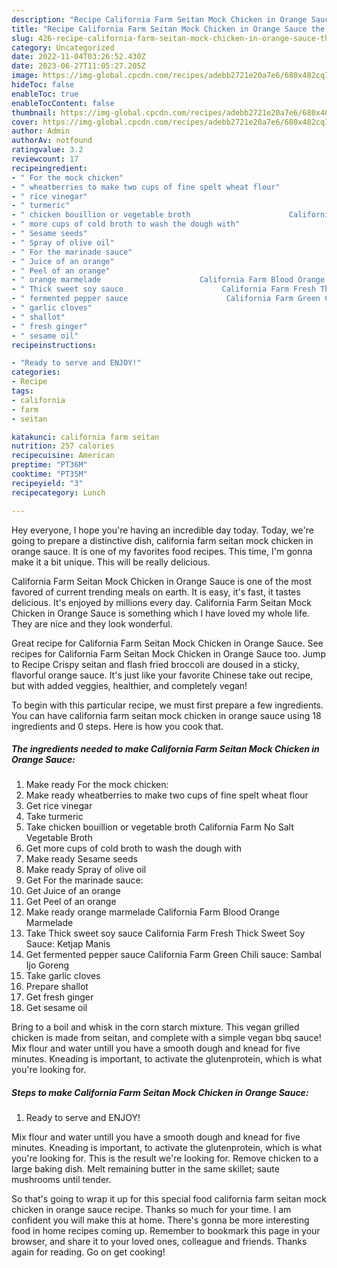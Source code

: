 ```yaml
---
description: "Recipe California Farm Seitan Mock Chicken in Orange Sauce the Delicious}"
title: "Recipe California Farm Seitan Mock Chicken in Orange Sauce the Delicious}"
slug: 426-recipe-california-farm-seitan-mock-chicken-in-orange-sauce-the-delicious
category: Uncategorized
date: 2022-11-04T03:26:52.430Z
date: 2023-06-27T11:05:27.205Z
image: https://img-global.cpcdn.com/recipes/adebb2721e20a7e6/680x482cq70/california-farm-seitan-mock-chicken-in-orange-sauce-recipe-main-photo.jpg
hideToc: false
enableToc: true
enableTocContent: false
thumbnail: https://img-global.cpcdn.com/recipes/adebb2721e20a7e6/680x482cq70/california-farm-seitan-mock-chicken-in-orange-sauce-recipe-main-photo.jpg
cover: https://img-global.cpcdn.com/recipes/adebb2721e20a7e6/680x482cq70/california-farm-seitan-mock-chicken-in-orange-sauce-recipe-main-photo.jpg
author: Admin
authorAv: notfound
ratingvalue: 3.2
reviewcount: 17
recipeingredient:
- " For the mock chicken"
- " wheatberries to make two cups of fine spelt wheat flour"
- " rice vinegar"
- " turmeric"
- " chicken bouillion or vegetable broth                      California Farm No Salt Vegetable Broth"
- " more cups of cold broth to wash the dough with"
- " Sesame seeds"
- " Spray of olive oil"
- " For the marinade sauce"
- " Juice of an orange"
- " Peel of an orange"
- " orange marmelade                      California Farm Blood Orange Marmelade"
- " Thick sweet soy sauce                      California Farm Fresh Thick Sweet Soy Sauce Ketjap Manis"
- " fermented pepper sauce                      California Farm Green Chili sauce Sambal Ijo Goreng"
- " garlic cloves"
- " shallot"
- " fresh ginger"
- " sesame oil"
recipeinstructions:

- "Ready to serve and ENJOY!"
categories:
- Recipe
tags:
- california
- farm
- seitan

katakunci: california farm seitan 
nutrition: 257 calories
recipecuisine: American
preptime: "PT36M"
cooktime: "PT35M"
recipeyield: "3"
recipecategory: Lunch

---
```



Hey everyone, I hope you're having an incredible day today. Today, we're going to prepare a distinctive dish, california farm seitan mock chicken in orange sauce. It is one of my favorites food recipes. This time, I'm gonna make it a bit unique. This will be really delicious.

California Farm Seitan Mock Chicken in Orange Sauce is one of the most favored of current trending meals on earth. It is easy, it's fast, it tastes delicious. It's enjoyed by millions every day. California Farm Seitan Mock Chicken in Orange Sauce is something which I have loved my whole life. They are nice and they look wonderful.

Great recipe for California Farm Seitan Mock Chicken in Orange Sauce. See recipes for California Farm Seitan Mock Chicken in Orange Sauce too. Jump to Recipe Crispy seitan and flash fried broccoli are doused in a sticky, flavorful orange sauce. It&#39;s just like your favorite Chinese take out recipe, but with added veggies, healthier, and completely vegan!


To begin with this particular recipe, we must first prepare a few ingredients. You can have california farm seitan mock chicken in orange sauce using 18 ingredients and 0 steps. Here is how you cook that.

<!--inarticleads1-->

##### The ingredients needed to make California Farm Seitan Mock Chicken in Orange Sauce:

1. Make ready  For the mock chicken:
1. Make ready  wheatberries to make two cups of fine spelt wheat flour
1. Get  rice vinegar
1. Take  turmeric
1. Take  chicken bouillion or vegetable broth                      California Farm No Salt Vegetable Broth
1. Get  more cups of cold broth to wash the dough with
1. Make ready  Sesame seeds
1. Make ready  Spray of olive oil
1. Get  For the marinade sauce:
1. Get  Juice of an orange
1. Get  Peel of an orange
1. Make ready  orange marmelade                      California Farm Blood Orange Marmelade
1. Take  Thick sweet soy sauce                      California Farm Fresh Thick Sweet Soy Sauce: Ketjap Manis
1. Get  fermented pepper sauce                      California Farm Green Chili sauce: Sambal Ijo Goreng
1. Take  garlic cloves
1. Prepare  shallot
1. Get  fresh ginger
1. Get  sesame oil


Bring to a boil and whisk in the corn starch mixture. This vegan grilled chicken is made from seitan, and complete with a simple vegan bbq sauce! Mix flour and water untill you have a smooth dough and knead for five minutes. Kneading is important, to activate the glutenprotein, which is what you&#39;re looking for. 

<!--inarticleads2-->

##### Steps to make California Farm Seitan Mock Chicken in Orange Sauce:


1. Ready to serve and ENJOY!

Mix flour and water untill you have a smooth dough and knead for five minutes. Kneading is important, to activate the glutenprotein, which is what you&#39;re looking for. This is the result we&#39;re looking for. Remove chicken to a large baking dish. Melt remaining butter in the same skillet; saute mushrooms until tender. 

So that's going to wrap it up for this special food california farm seitan mock chicken in orange sauce recipe. Thanks so much for your time. I am confident you will make this at home. There's gonna be more interesting food in home recipes coming up. Remember to bookmark this page in your browser, and share it to your loved ones, colleague and friends. Thanks again for reading. Go on get cooking!
